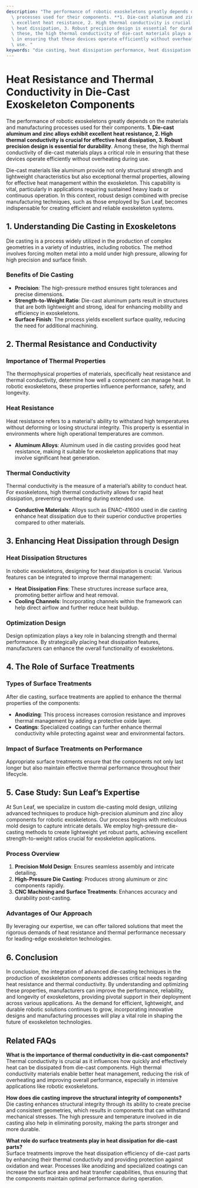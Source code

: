 ```yaml
---
description: "The performance of robotic exoskeletons greatly depends on the materials and manufacturing\
  \ processes used for their components. **1. Die-cast aluminum and zinc alloys exhibit\
  \ excellent heat resistance, 2. High thermal conductivity is crucial for effective\
  \ heat dissipation, 3. Robust precision design is essential for durability**. Among\
  \ these, the high thermal conductivity of die-cast materials plays a critical role\
  \ in ensuring that these devices operate efficiently without overheating during\
  \ use. "
keywords: "die casting, heat dissipation performance, heat dissipation fins, die casting process"
---
```

# Heat Resistance and Thermal Conductivity in Die-Cast Exoskeleton Components

The performance of robotic exoskeletons greatly depends on the materials and manufacturing processes used for their components. **1. Die-cast aluminum and zinc alloys exhibit excellent heat resistance, 2. High thermal conductivity is crucial for effective heat dissipation, 3. Robust precision design is essential for durability**. Among these, the high thermal conductivity of die-cast materials plays a critical role in ensuring that these devices operate efficiently without overheating during use. 

Die-cast materials like aluminum provide not only structural strength and lightweight characteristics but also exceptional thermal properties, allowing for effective heat management within the exoskeleton. This capability is vital, particularly in applications requiring sustained heavy loads or continuous operation. In this context, robust design combined with precise manufacturing techniques, such as those employed by Sun Leaf, becomes indispensable for creating efficient and reliable exoskeleton systems.

## **1. Understanding Die Casting in Exoskeletons**

Die casting is a process widely utilized in the production of complex geometries in a variety of industries, including robotics. The method involves forcing molten metal into a mold under high pressure, allowing for high precision and surface finish.

### **Benefits of Die Casting**

- **Precision**: The high-pressure method ensures tight tolerances and precise dimensions.
- **Strength-to-Weight Ratio**: Die-cast aluminum parts result in structures that are both lightweight and strong, ideal for enhancing mobility and efficiency in exoskeletons.
- **Surface Finish**: The process yields excellent surface quality, reducing the need for additional machining.

## **2. Thermal Resistance and Conductivity**

### **Importance of Thermal Properties**

The thermophysical properties of materials, specifically heat resistance and thermal conductivity, determine how well a component can manage heat. In robotic exoskeletons, these properties influence performance, safety, and longevity.

### **Heat Resistance**

Heat resistance refers to a material's ability to withstand high temperatures without deforming or losing structural integrity. This property is essential in environments where high operational temperatures are common.

- **Aluminum Alloys**: Aluminum used in die casting provides good heat resistance, making it suitable for exoskeleton applications that may involve significant heat generation.

### **Thermal Conductivity**

Thermal conductivity is the measure of a material’s ability to conduct heat. For exoskeletons, high thermal conductivity allows for rapid heat dissipation, preventing overheating during extended use.

- **Conductive Materials**: Alloys such as ENAC-41600 used in die casting enhance heat dissipation due to their superior conductive properties compared to other materials.

## **3. Enhancing Heat Dissipation through Design**

### **Heat Dissipation Structures**

In robotic exoskeletons, designing for heat dissipation is crucial. Various features can be integrated to improve thermal management:

- **Heat Dissipation Fins**: These structures increase surface area, promoting better airflow and heat removal.
- **Cooling Channels**: Incorporating channels within the framework can help direct airflow and further reduce heat buildup.

### **Optimization Design**

Design optimization plays a key role in balancing strength and thermal performance. By strategically placing heat dissipation features, manufacturers can enhance the overall functionality of exoskeletons.

## **4. The Role of Surface Treatments**

### **Types of Surface Treatments**

After die casting, surface treatments are applied to enhance the thermal properties of the components:

- **Anodizing**: This process increases corrosion resistance and improves thermal management by adding a protective oxide layer.
- **Coatings**: Specialized coatings can further enhance thermal conductivity while protecting against wear and environmental factors.

### **Impact of Surface Treatments on Performance**

Appropriate surface treatments ensure that the components not only last longer but also maintain effective thermal performance throughout their lifecycle.

## **5. Case Study: Sun Leaf’s Expertise**

At Sun Leaf, we specialize in custom die-casting mold design, utilizing advanced techniques to produce high-precision aluminum and zinc alloy components for robotic exoskeletons. Our process begins with meticulous mold design to capture intricate details. We employ high-pressure die-casting methods to create lightweight yet robust parts, achieving excellent strength-to-weight ratios crucial for exoskeleton applications.

### **Process Overview**

1. **Precision Mold Design**: Ensures seamless assembly and intricate detailing.
2. **High-Pressure Die Casting**: Produces strong aluminum or zinc components rapidly.
3. **CNC Machining and Surface Treatments**: Enhances accuracy and durability post-casting.

### **Advantages of Our Approach**

By leveraging our expertise, we can offer tailored solutions that meet the rigorous demands of heat resistance and thermal performance necessary for leading-edge exoskeleton technologies.

## **6. Conclusion**

In conclusion, the integration of advanced die-casting techniques in the production of exoskeleton components addresses critical needs regarding heat resistance and thermal conductivity. By understanding and optimizing these properties, manufacturers can improve the performance, reliability, and longevity of exoskeletons, providing pivotal support in their deployment across various applications. As the demand for efficient, lightweight, and durable robotic solutions continues to grow, incorporating innovative designs and manufacturing processes will play a vital role in shaping the future of exoskeleton technologies.

## Related FAQs

**What is the importance of thermal conductivity in die-cast components?**  
Thermal conductivity is crucial as it influences how quickly and effectively heat can be dissipated from die-cast components. High thermal conductivity materials enable better heat management, reducing the risk of overheating and improving overall performance, especially in intensive applications like robotic exoskeletons.

**How does die casting improve the structural integrity of components?**  
Die casting enhances structural integrity through its ability to create precise and consistent geometries, which results in components that can withstand mechanical stresses. The high pressure and temperature involved in die casting also help in eliminating porosity, making the parts stronger and more durable.

**What role do surface treatments play in heat dissipation for die-cast parts?**  
Surface treatments improve the heat dissipation efficiency of die-cast parts by enhancing their thermal conductivity and providing protection against oxidation and wear. Processes like anodizing and specialized coatings can increase the surface area and heat transfer capabilities, thus ensuring that the components maintain optimal performance during operation.
